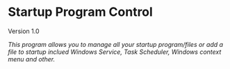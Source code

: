 # Startup Program Control

Version 1.0

*This program allows you to manage all your startup program/files or add a file to startup inclued Windows Service, Task Scheduler, Windows context menu and other.*

